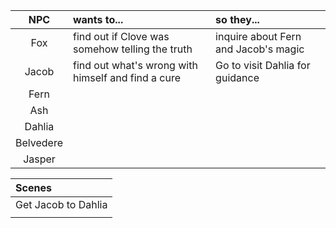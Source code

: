 | NPC | wants to... | so they... |
|:---:|:--- |:--- |
| Fox | find out if Clove was somehow telling the truth | inquire about Fern and Jacob's magic |
| Jacob | find out what's wrong with himself and find a cure | Go to visit Dahlia for guidance |
| Fern |  |  |
| Ash |  |  |
| Dahlia |  |  |
| Belvedere |  |  |
| Jasper |  |  |

| Scenes |
|:--- |
| Get Jacob to Dahlia |
|  |
